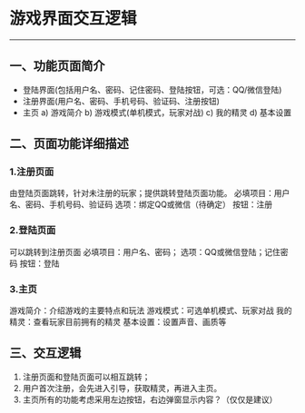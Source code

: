 # 游戏界面交互逻辑

------


## 一、功能页面简介

- 登陆界面(包括用户名、密码、记住密码、登陆按钮，可选：QQ/微信登陆)
- 注册界面(用户名、密码、手机号码、验证码、注册按钮)
- 主页
a) 游戏简介
b) 游戏模式(单机模式，玩家对战)
c) 我的精灵
d) 基本设置

## 二、页面功能详细描述

### 1.注册页面
由登陆页面跳转，针对未注册的玩家；提供跳转登陆页面功能。
必填项目：用户名、密码、手机号码、验证码
选项：绑定QQ或微信（待确定）
按钮：注册

### 2.登陆页面
可以跳转到注册页面
必填项目：用户名、密码；
选项：QQ或微信登陆；记住密码
按钮：登陆

### 3.主页
游戏简介：介绍游戏的主要特点和玩法
游戏模式：可选单机模式、玩家对战
我的精灵：查看玩家目前拥有的精灵
基本设置：设置声音、画质等

## 三、交互逻辑
1. 注册页面和登陆页面可以相互跳转；
2. 用户首次注册，会先进入引导，获取精灵，再进入主页。
3. 主页所有的功能考虑采用左边按钮，右边弹窗显示内容？（仅仅是建议）
